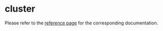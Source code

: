 # cluster

Please refer to the [reference page](https://docs.infrahub.app/schema-library/reference/cluster) for the corresponding documentation.
